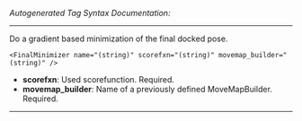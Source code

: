 _Autogenerated Tag Syntax Documentation:_

---
Do a gradient based minimization of the final docked pose.

```
<FinalMinimizer name="(string)" scorefxn="(string)" movemap_builder="(string)" />
```

-   **scorefxn**: Used scorefunction. Required.
-   **movemap_builder**: Name of a previously defined MoveMapBuilder. Required.

---

